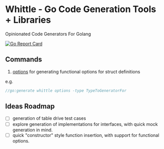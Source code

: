 # Whittle - Go Code Generation Tools + Libraries 

Opinionated Code Generators For Golang 

[![Go Report Card](https://goreportcard.com/badge/github.com/georgemac/whittle)](https://goreportcard.com/report/github.com/georgemac/whittle)

## Commands

1. [options](./cmd/whittle/options) for generating functional options for struct definitions 

e.g.

```go
//go:generate whittle options -type TypeToGeneratorFor
```

## Ideas Roadmap

- [ ] generation of table drive test cases
- [ ] explore generation of implementations for interfaces, with quick mock generation in mind.
- [ ] quick "constructor" style function insertion, with support for functional options.
